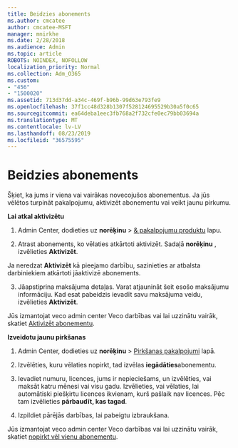 ```yaml
---
title: Beidzies abonements
ms.author: cmcatee
author: cmcatee-MSFT
manager: mnirkhe
ms.date: 2/28/2018
ms.audience: Admin
ms.topic: article
ROBOTS: NOINDEX, NOFOLLOW
localization_priority: Normal
ms.collection: Adm_O365
ms.custom:
- "456"
- "1500020"
ms.assetid: 713d37dd-a34c-469f-b96b-99d63e793fe9
ms.openlocfilehash: 37f1cc48d328b1307f528124695529b30a5f0c65
ms.sourcegitcommit: ea64deba1eec3fb768a2f732cfe0ec79bb03694a
ms.translationtype: MT
ms.contentlocale: lv-LV
ms.lasthandoff: 08/23/2019
ms.locfileid: "36575595"
---
```

# <a name="expired-subscription"></a>Beidzies abonements

Šķiet, ka jums ir viena vai vairākas novecojušos abonementus. Ja jūs vēlētos turpināt pakalpojumu, aktivizēt abonementu vai veikt jaunu pirkumu.
  
**Lai atkal aktivizētu**
  
1. Admin Center, dodieties uz **norēķinu** \> [& pakalpojumu produktu](https://go.microsoft.com/fwlink/p/?linkid=842054) lapu.

2. Atrast abonements, ko vēlaties atkārtoti aktivizēt. Sadaļā **norēķinu** , izvēlieties **Aktivizēt**.

Ja neredzat **Aktivizēt** kā pieejamo darbību, sazinieties ar atbalsta darbiniekiem atkārtoti jāaktivizē abonements.

3. Jāapstiprina maksājuma detaļas. Varat atjaunināt šeit esošo maksājumu informāciju. Kad esat pabeidzis ievadīt savu maksājuma veidu, izvēlieties **Aktivizēt**.

Jūs izmantojat veco admin center Veco darbības vai lai uzzinātu vairāk, skatiet [Aktivizēt abonementu](https://docs.microsoft.com/office365/admin/subscriptions-and-billing/reactivate-your-subscription).

**Izveidotu jaunu pirkšanas**
  
1. Admin Center, dodieties uz **norēķinu** \> [Pirkšanas pakalpojumi](https://go.microsoft.com/fwlink/p/?linkid=868433) lapā.

2. Izvēlēties, kuru vēlaties nopirkt, tad izvēlas **iegādāties**abonementu.

3. Ievadiet numuru, licences, jums ir nepieciešams, un izvēlēties, vai maksāt katru mēnesi vai visu gadu. Izvēlieties, vai vēlaties, lai automātiski piešķirtu licences ikvienam, kurš pašlaik nav licences. Pēc tam izvēlieties **pārbaudīt, kas tagad**.

4. Izpildiet pārējās darbības, lai pabeigtu izbraukšana.

Jūs izmantojat veco admin center Veco darbības vai lai uzzinātu vairāk, skatiet [nopirkt vēl vienu abonementu](https://docs.microsoft.com/office365/admin/subscriptions-and-billing/buy-another-subscription).
